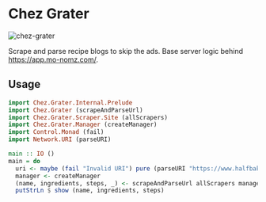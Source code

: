 # Chez Grater

![chez-grater](https://github.com/dfithian/chez-grater/actions/workflows/workflow.yml/badge.svg)

Scrape and parse recipe blogs to skip the ads. Base server logic behind https://app.mo-nomz.com/.

## Usage

```haskell
import Chez.Grater.Internal.Prelude
import Chez.Grater (scrapeAndParseUrl)
import Chez.Grater.Scraper.Site (allScrapers)
import Chez.Grater.Manager (createManager)
import Control.Monad (fail)
import Network.URI (parseURI)

main :: IO ()
main = do
  uri <- maybe (fail "Invalid URI") pure (parseURI "https://www.halfbakedharvest.com/southern-butter-biscuits/")
  manager <- createManager
  (name, ingredients, steps, _) <- scrapeAndParseUrl allScrapers manager uri
  putStrLn $ show (name, ingredients, steps)
```
